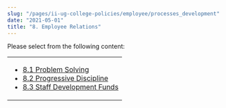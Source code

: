 ```yaml
---
slug: "/pages/ii-ug-college-policies/employee/processes_development"
date: "2021-05-01"
title: "8. Employee Relations"
---
```


Please select from the following content:

<table>

<tbody>

<tr valign="top">

<td>

- [8.1 Problem Solving](/pages/ii-ug-college-policies/employee/processes_development/problem_solving)
- [8.2 Progressive Discipline](/pages/ii-ug-college-policies/employee/processes_development/progressive_discipline)
- [8.3 Staff Development Funds](/pages/ii-ug-college-policies/employee/processes_development/staff_dev_funds)

</td>

</tr>

</tbody>

</table>
